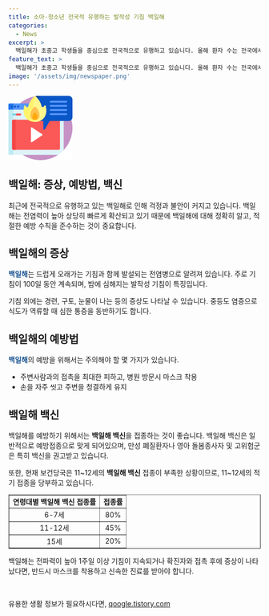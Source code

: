 ```yaml
---
title: 소아·청소년 전국적 유행하는 발작성 기침 백일해
categories:
  - News
excerpt: >
  백일해가 초중고 학생들을 중심으로 전국적으로 유행하고 있습니다. 올해 환자 수는 전국에서 6,986명으로, 지난해보다 24배 증가했습니다. 특히 중고등학생이 59%, 초등학생이 33%를 차지하는 것으로 나타났는데, 백일해 백신 접종을 당국이 강조하고 있습니다. 전문가들은 고위험군의 경우 예방접종을 권고하며, 마스크 착용과 신속한 진료를 통해 예방을 강조하고 있습니다. 11~12세의 적기에 꼭 맞춘 백신 접종이 중요하다는 당부도 이어지고 있습니다.
feature_text: >
  백일해가 초중고 학생들을 중심으로 전국적으로 유행하고 있습니다. 올해 환자 수는 전국에서 6,986명으로, 지난해보다 24배 증가했습니다. 특히 중고등학생이 59%, 초등학생이 33%를 차지하는 것으로 나타났는데, 백일해 백신 접종을 당국이 강조하고 있습니다. 전문가들은 고위험군의 경우 예방접종을 권고하며, 마스크 착용과 신속한 진료를 통해 예방을 강조하고 있습니다. 11~12세의 적기에 꼭 맞춘 백신 접종이 중요하다는 당부도 이어지고 있습니다.
image: '/assets/img/newspaper.png'
---
```


<p><img src="/assets/img/news.png" alt="rentncar 속보" /></p>

<h2>백일해: 증상, 예방법, 백신</h2>

<p data-ke-size="size16">최근에 전국적으로 유행하고 있는 백일해로 인해 걱정과 불안이 커지고 있습니다. 백일해는 전염력이 높아 상당히 빠르게 확산되고 있기 때문에 백일해에 대해 정확히 알고, 적절한 예방 수칙을 준수하는 것이 중요합니다.</p>

<h2 data-ke-size="size26">백일해의 증상</h2>

<p><b><span style="color: #1a5490;">백일해</span></b>는 드럽게 오래가는 기침과 함께 발설되는 전염병으로 알려져 있습니다. 주로 기침이 100일 동안 계속되며, 밤에 심해지는 발작성 기침이 특징입니다.</p>

<p>기침 외에는 경련, 구토, 눈물이 나는 등의 증상도 나타날 수 있습니다. 중등도  염증으로 식도가 역류할 때 심한 통증을 동반하기도 합니다.</p>

<h2 data-ke-size="size26">백일해의 예방법</h2>

<p><b><span style="color: #1a5490;">백일해</span></b>의 예방을 위해서는 주의해야 할 몇 가지가 있습니다.</p>

<ul>
<li>주변사람과의 접촉을 최대한 피하고, 병원 방문시 마스크 착용</li>
<li>손을 자주 씻고 주변을 청결하게 유지</li>
</ul>

<h2 data-ke-size="size26">백일해 백신</h2>

<p>백일해를 예방하기 위해서는 <b>백일해 백신</b>을 접종하는 것이 좋습니다. 백일해 백신은 일반적으로 예방접종으로 맞게 되어있으며, 만성 폐질환자나 영아 돌봄종사자 및 고위험군은 특히 백신을 권고받고 있습니다.</p>

<p>또한, 현재 보건당국은 11~12세의 <b>백일해 백신</b> 접종이 부족한 상황이므로, 11~12세의 적기 접종을 당부하고 있습니다.</p>

<table style="width: 100%;" border="1">
<tbody>
<tr>
<td style="text-align: center; height: 17px;"><b>연령대별 백일해 백신 접종률</b></td>
<td style="text-align: center; height: 17px;"><b>접종률</b></td>
</tr>
<tr>
<td style="text-align: center; height: 17px;">6-7세</td>
<td style="text-align: center; height: 17px;">80%</td>
</tr>
<tr>
<td style="text-align: center; height: 17px;">11-12세</td>
<td style="text-align: center; height: 17px;">45%</td>
</tr>
<tr>
<td style="text-align: center; height: 17px;">15세</td>
<td style="text-align: center; height: 17px;">20%</td>
</tr>
</tbody>
</table>

<p>백일해는 전파력이 높아 1주일 이상 기침이 지속되거나 확진자와 접촉 후에 증상이 나타났다면, 반드시 마스크를 착용하고 신속한 진료를 받아야 합니다.</p>

<p data-ke-size="size16">&nbsp;</p>
유용한 생활 정보가 필요하시다면, <a href="https://qoogle.tistory.com" rel="dofollow">qoogle.tistory.com</a>


